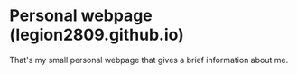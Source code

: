 # Personal webpage (legion2809.github.io)
That's my small personal webpage that gives a brief information about me.
